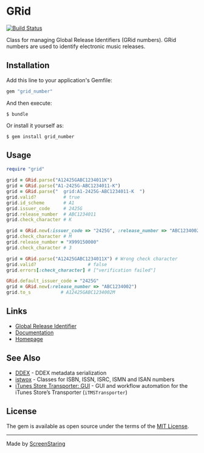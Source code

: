 # GRid

[![Build Status](https://secure.travis-ci.org/ScreenStaring/grid_number.svg)](https://secure.travis-ci.org/ScreenStaring/grid_number)

Class for managing Global Release Identifiers (GRid numbers).
GRid numbers are used to identify electronic music releases.

## Installation

Add this line to your application's Gemfile:

```ruby
gem "grid_number"
```

And then execute:

    $ bundle

Or install it yourself as:

    $ gem install grid_number

## Usage

```rb
require "grid"

grid = GRid.parse("A12425GABC1234011K")
grid = GRid.parse("A1-2425G-ABC1234011-K")
grid = GRid.parse("  grid:A1-2425G-ABC1234011-K  ")
grid.valid?          # true
grid.id_scheme       # A1
grid.issuer_code     # 2425G
grid.release_number  # ABC1234011
grid.check_character # K

grid = GRid.new(:issuer_code => "2425G", :release_number => "ABC1234002")
grid.check_character # M
grid.release_number = "X999150000"
grid.check_character # 3

grid = GRid.parse("A12425GABC1234011X") # Wrong check character
grid.valid?                   # false
grid.errors[:check_character] # ["verification failed"]

GRid.default_issuer_code = "2425G"
grid = GRid.new(:release_number => "ABC1234002")
grid.to_s           # A12425GABC1234002M
```

## Links

* [Global Release Identifier](https://en.wikipedia.org/wiki/Global_Release_Identifier)
* [Documentation](http://rdoc.info/gems/grid_number)
* [Homepage](https://github.com/ScreenStaring)

## See Also

* [DDEX](https://github.com/sshaw) - DDEX metadata serialization
* [istwox](https://github.com/malenkiki/istwox) - Classes for ISBN, ISSN, ISRC, ISMN and ISAN numbers
* [iTunes Store Transporter: GUI](http://transportergui.com) - GUI and workflow automation for the iTunes Store’s Transporter (`iTMSTransporter`)

## License

The gem is available as open source under the terms of the [MIT License](http://opensource.org/licenses/MIT).

---

Made by [ScreenStaring](http://screenstaring.com)
